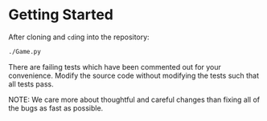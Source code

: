 # Getting Started

After cloning and `cd`ing into the repository:

```bash
./Game.py
```

There are failing tests which have been commented out for your convenience. Modify the source code without modifying the tests such that all tests pass.

NOTE: We care more about thoughtful and careful changes than fixing all of the bugs as fast as possible.
